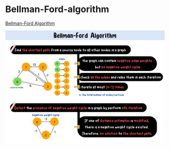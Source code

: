 # Bellman-Ford-algorithm
[Bellman-Ford Algorithm]()

![Bellman-Algorithm-summary-card](https://github.com/ClaireLee22/Bellman-Ford-algorithm/blob/main/images/Bellman-Ford%20Algorithm.png)

